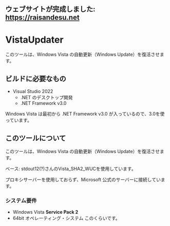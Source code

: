 ## ウェブサイトが完成しました: https://raisandesu.net
# VistaUpdater
このツールは、Windows Vista の自動更新（Windows Update）を復活させます。
## ビルドに必要なもの
- Visual Studio 2022
  - .NET のデスクトップ開発
  - .NET Framework v3.0
  
Windows Vista は最初から .NET Framework v3.0 が入っているので、3.0を使っています。
## このツールについて
このツールは、Windows Vista の自動更新（Windows Update）を復活させます。

ベース: stdout12(?)さんのVista_SHA2_WUCを使用しています。

プロキシサーバーを使用しておらず、Microsoft 公式のサーバーに接続しています。

### システム要件
- Windows Vista **Service Pack 2**
- 64bit オペレーティング・システム
このくらいです。
